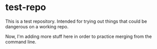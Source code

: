 test-repo
=========
This is a test repository. Intended for trying out things that could be dangerous on a working repo.

Now, I'm adding more stuff here in order to practice merging from the command line.
